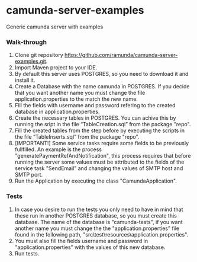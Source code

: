 # camunda-server-examples
Generic camunda server with examples

### Walk-through

1. Clone git repository https://github.com/ramunda/camunda-server-examples.git.
2. Import Maven project to your IDE.
3. By default this server uses POSTGRES, so you need to download it and install it.
4. Create a Database with the name camunda in POSTGRES. If you decide that you want another name you must change the file application.properties to the match the new name.
5. Fill the fields with username and password refering to the created database in application.properties.
6. Create the necessary tables in POSTGRES. You can achive this by running the sript in the file “TableCreation.sql” from the package "repo".
7. Fill the created tables from the step before by executing the scripts in the file “TableInserts.sql” from the package "repo".
8. [IMPORTANT!] Some service tasks require some fields to be previously fullfilled. An example is the process "generatePaymentRefAndNotification", this process requires that before running the server some values must be attributed to the fields of the service task "SendEmail" and changing the values of SMTP host and SMTP port.
9. Run the Application by executing the class "CamundaApplication".

### Tests
1. In case you desire to run the tests you only need to have in mind that these run in another POSTGRES database, so you must create this database. The name of the database is "camunda-tests", if you want another name you must change the the "application.properties" file found in the following path, "src\test\resources\application.properties".
2. You must also fill the fields username and password in "application.properties" with the values of this new database.
3. Run tests.
